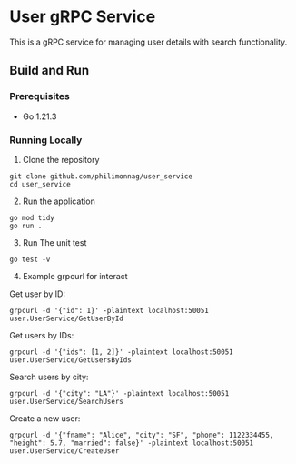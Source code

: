 # User gRPC Service

This is a gRPC service for managing user details with search functionality.

## Build and Run

### Prerequisites

- Go 1.21.3

### Running Locally

1. Clone the repository

```
git clone github.com/philimonnag/user_service
cd user_service
```

2. Run the application

```
go mod tidy
go run .
```

3. Run The unit test

```
go test -v
```

4. Example grpcurl for interact

Get user by ID:

```
grpcurl -d '{"id": 1}' -plaintext localhost:50051 user.UserService/GetUserById
```

Get users by IDs:

```
grpcurl -d '{"ids": [1, 2]}' -plaintext localhost:50051 user.UserService/GetUsersByIds
```

Search users by city:

```
grpcurl -d '{"city": "LA"}' -plaintext localhost:50051 user.UserService/SearchUsers
```

Create a new user:

```
grpcurl -d '{"fname": "Alice", "city": "SF", "phone": 1122334455, "height": 5.7, "married": false}' -plaintext localhost:50051 user.UserService/CreateUser
```
